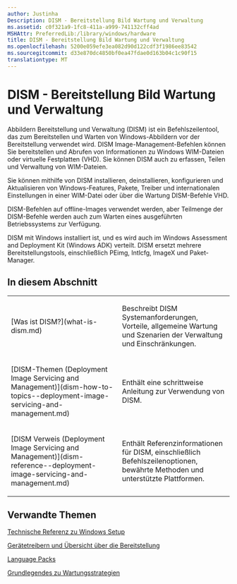 ```yaml
---
author: Justinha
Description: DISM - Bereitstellung Bild Wartung und Verwaltung
ms.assetid: c0f321a9-1fc8-411a-a999-741132cff4ad
MSHAttr: PreferredLib:/library/windows/hardware
title: DISM - Bereitstellung Bild Wartung und Verwaltung
ms.openlocfilehash: 5200e059efe3ea082d90d122cdf3f1986ee83542
ms.sourcegitcommit: d33e870dc4850bf0ea47fdae0d163b04c1c90f15
translationtype: MT
---
```

# <a name="dism---deployment-image-servicing-and-management"></a>DISM - Bereitstellung Bild Wartung und Verwaltung


Abbildern Bereitstellung und Verwaltung (DISM) ist ein Befehlszeilentool, das zum Bereitstellen und Warten von Windows-Abbildern vor der Bereitstellung verwendet wird. DISM Image-Management-Befehlen können Sie bereitstellen und Abrufen von Informationen zu Windows WIM-Dateien oder virtuelle Festplatten (VHD). Sie können DISM auch zu erfassen, Teilen und Verwaltung von WIM-Dateien.

Sie können mithilfe von DISM installieren, deinstallieren, konfigurieren und Aktualisieren von Windows-Features, Pakete, Treiber und internationalen Einstellungen in einer WIM-Datei oder über die Wartung DISM-Befehle VHD.

DISM-Befehlen auf offline-Images verwendet werden, aber Teilmenge der DISM-Befehle werden auch zum Warten eines ausgeführten Betriebssystems zur Verfügung.

DISM mit Windows installiert ist, und es wird auch im Windows Assessment and Deployment Kit (Windows ADK) verteilt. DISM ersetzt mehrere Bereitstellungstools, einschließlich PEimg, Intlcfg, ImageX und Paket-Manager.

## <a name="span-idinthissectionspanspan-idinthissectionspanspan-idinthissectionspanin-this-section"></a><span id="In_This_Section"></span><span id="in_this_section"></span><span id="IN_THIS_SECTION"></span>In diesem Abschnitt


<table>
<colgroup>
<col width="50%" />
<col width="50%" />
</colgroup>
<tbody>
<tr class="odd">
<td align="left"><p>[Was ist DISM?](what-is-dism.md)</p></td>
<td align="left"><p>Beschreibt DISM Systemanforderungen, Vorteile, allgemeine Wartung und Szenarien der Verwaltung und Einschränkungen.</p></td>
</tr>
<tr class="even">
<td align="left"><p>[DISM-Themen (Deployment Image Servicing and Management)](dism-how-to-topics--deployment-image-servicing-and-management.md)</p></td>
<td align="left"><p>Enthält eine schrittweise Anleitung zur Verwendung von DISM.</p></td>
</tr>
<tr class="odd">
<td align="left"><p>[DISM Verweis (Deployment Image Servicing and Management)](dism-reference--deployment-image-servicing-and-management.md)</p></td>
<td align="left"><p>Enthält Referenzinformationen für DISM, einschließlich Befehlszeilenoptionen, bewährte Methoden und unterstützte Plattformen.</p></td>
</tr>
</tbody>
</table>

 

## <a name="span-idrelatedtopicsspanrelated-topics"></a><span id="related_topics"></span>Verwandte Themen


[Technische Referenz zu Windows Setup](windows-setup-technical-reference.md)

[Gerätetreibern und Übersicht über die Bereitstellung](device-drivers-and-deployment-overview.md)

[Language Packs](language-packs-and-windows-deployment.md)

[Grundlegendes zu Wartungsstrategien](understanding-servicing-strategies.md)

 

 






